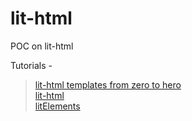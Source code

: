 # lit-html
POC on lit-html

Tutorials -
>[lit-html templates from zero to hero](https://dev.to/julcasans/lit-html-templates-from-zero-to-hero-2afm) <br />
>[lit-html](https://lit-html.polymer-project.org/guide/) <br />
>[litElements](https://lit-element.polymer-project.org/) <br />